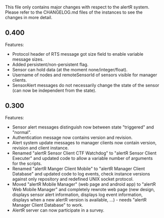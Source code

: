 This file only contains major changes with respect to the alertR system. Please refer to the CHANGELOG.md files of the instances to see the changes in more detail.


## 0.400

Features:

* Protocol header of RTS message got size field to enable variable message sizes.
* Added persistent/non-persistent flag.
* Sensor can hold data (at the moment none/integer/float).
* Username of nodes and remoteSensorId of sensors visible for manager clients.
* SensorAlert messages do not necessarily change the state of the sensor (can now be independent from the state).


## 0.300

Features:

* Sensor alert messages distinguish now between state "triggered" and "normal".
* Authentication message now contains version and revision.
* Alert system update messages to manager clients now contain version, revision and client instance.
* Renamed "alertR Sensor Client CTF Watchdog" to "alertR Sensor Client Executer" and updated code to allow a variable number of arguments for the scripts.
* Renamed "alertR Manger Client Mobile" to "alertR Manager Client Database" and updated code to log events, check instance versions against only repository and redefined UNIX socket protocol.
* Moved "alertR Mobile Manager" (web page and android app) to "alertR Web Mobile Manager" and completely rewrote web page (new design, displays sensor alert information, displays log event information, displays when a new alertR version is available, ...) - needs "alertR Manager Client Database" to work.
* AlertR server can now participate in a survey.